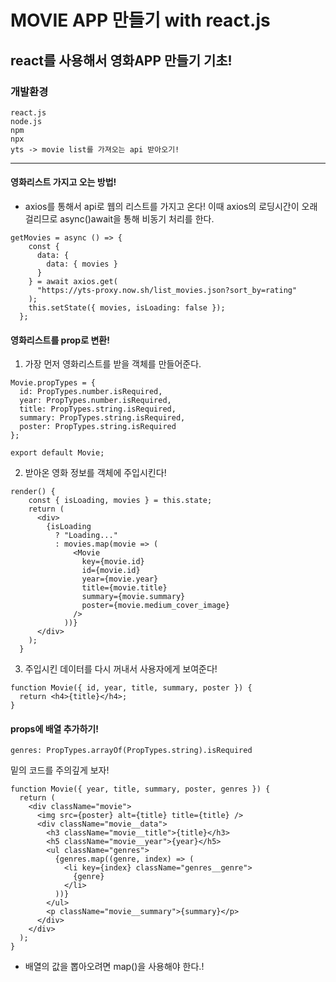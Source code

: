  MOVIE APP 만들기 with react.js
 ==============================
react를 사용해서 영화APP 만들기 기초!
-----------------------------------

### 개발환경
```
react.js
node.js
npm
npx
yts -> movie list를 가져오는 api 받아오기!
```

<hr/>

#### 영화리스트 가지고 오는 방법!
- axios를 통해서 api로 웹의 리스트를 가지고 온다! 이때 axios의 로딩시간이 오래 걸리므로 async()await을 통해 비동기 처리를 한다.
```
getMovies = async () => {
    const {
      data: {
        data: { movies }
      }
    } = await axios.get(
      "https://yts-proxy.now.sh/list_movies.json?sort_by=rating"
    );
    this.setState({ movies, isLoading: false });
  };
```

#### 영화리스트를 prop로 변환!
1. 가장 먼저 영화리스트를 받을 객체를 만들어준다.
```
Movie.propTypes = {
  id: PropTypes.number.isRequired,
  year: PropTypes.number.isRequired,
  title: PropTypes.string.isRequired,
  summary: PropTypes.string.isRequired,
  poster: PropTypes.string.isRequired
};

export default Movie;
```
2. 받아온 영화 정보를 객체에 주입시킨다!
```
render() {
    const { isLoading, movies } = this.state;
    return (
      <div>
        {isLoading
          ? "Loading..."
          : movies.map(movie => (
              <Movie
                key={movie.id}
                id={movie.id}
                year={movie.year}
                title={movie.title}
                summary={movie.summary}
                poster={movie.medium_cover_image}
              />
            ))}
      </div>
    );
  }
```
3. 주입시킨 데이터를 다시 꺼내서 사용자에게 보여준다!
```
function Movie({ id, year, title, summary, poster }) {
  return <h4>{title}</h4>;
}
```

#### props에 배열 추가하기!
```
genres: PropTypes.arrayOf(PropTypes.string).isRequired 
```

밑의 코드를 주의깊게 보자!
```
function Movie({ year, title, summary, poster, genres }) {
  return (
    <div className="movie">
      <img src={poster} alt={title} title={title} />
      <div className="movie__data">
        <h3 className="movie__title">{title}</h3>
        <h5 className="movie__year">{year}</h5>
        <ul className="genres">
          {genres.map((genre, index) => (
            <li key={index} className="genres__genre">
              {genre}
            </li>
          ))}
        </ul>
        <p className="movie__summary">{summary}</p>
      </div>
    </div>
  );
}
```
- 배열의 값을 뽑아오려면 map()을 사용해야 한다.!